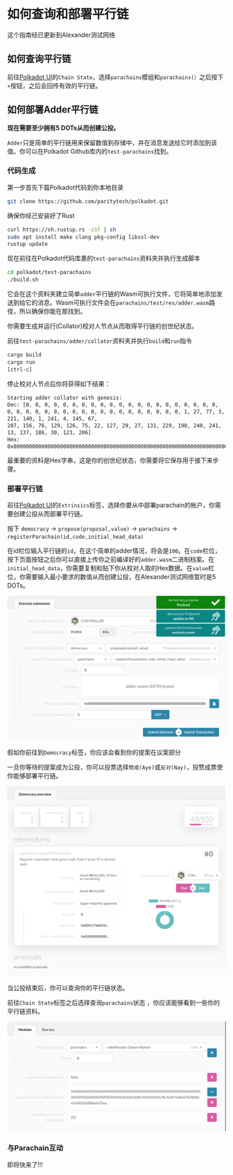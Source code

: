 # 如何查询和部署平行链

这个指南经已更新到Alexander测试网络

## 如何查询平行链

前往[Polkadot UI](https://polkadot.js.org/apps/#/explorer)的`Chain State`，选择`parachains`模组和`parachains(）`之后按下`+`按钮，之后会回传有效的平行链。

## 如何部署Adder平行链

**现在需要至少拥有5 DOTs从而创建公投。**
  
`Adder`只是简单的平行链用来保留数值到存储中，并在消息发送给它时添加到该值。你可以在Polkadot Github库内的`test-parachains`找到。

### 代码生成

第一步首先下载Polkadot代码到你本地目录

```bash
git clone https://github.com/paritytech/polkadot.git
```

确保你经己安装好了Rust

```bash
curl https://sh.rustup.rs -sSf | sh
sudo apt install make clang pkg-config libssl-dev
rustup update
```

现在前往在Polkadot代码库裹的`test-parachains`资料夹并执行生成脚本

```bash
cd polkadot/test-parachains
./build.sh
```

它会在这个资料夹建立简单`adder`平行链的Wasm可执行文件，它将简单地添加发送到给它的消息。Wasm可执行文件会在`parachains/test/res/adder.wasm`路径，所以确保你能在那找到。

你需要生成并运行(Collator)校对人节点从而取得平行链的创世纪状态。

前往`test-parachains/adder/collator`资料夹并执行`build`和`run`指令

```bash
cargo build
cargo run
[ctrl-c]
```

停止校对人节点后你将获得如下结果：

```
Starting adder collator with genesis:
Dec: [0, 0, 0, 0, 0, 0, 0, 0, 0, 0, 0, 0, 0, 0, 0, 0, 0, 0, 0, 0, 0, 0, 0, 0, 0, 0, 0, 0, 0, 0, 0, 0, 0, 0, 0, 0, 0, 0, 0, 0, 1, 27, 77, 3, 221, 140, 1, 241, 4, 145, 67,
207, 156, 76, 129, 126, 75, 22, 127, 29, 27, 131, 229, 198, 240, 241, 13, 137, 186, 30, 123, 206]
Hex: 0x00000000000000000000000000000000000000000000000000000000000000000000000000000000011b4d03dd8c01f1049143cf9c4c817e4b167f1d1b83e5c6f0f10d89ba1e7bce
```

最重要的资料是Hex字串，这是你的创世纪状态，你需要将它保存用于接下来步骤。

### 部署平行链

前往[Polkadot UI](https://polkadot.js.org/apps/#/extrinsics)的`Extrinsics`标签，选择你要从中部署parachain的帐户，你需要创建公投从而部署平行链。

按下 `democracy` -> `propose(proposal,value)` -> `parachains` -> `registerParachain(id,code,initial_head_data)`

在id栏位输入平行链的`id`，在这个简单的adder情况，将会是`100`。在`code`栏位，按下页面按钮之后你可以直接上传你之前编译好的`adder.wasm`二进制档案。在`initial_head_data`，你需要复制和贴下你从校对人取的Hex数据。在`value`栏位，你需要输入最小要求的数值从而创建公投，在Alexander测试网络暂时是5 DOTs。

![registering a parachain](../../img/parachain/register.png)

假如你前往到`Democracy`标签，你应该会看到你的提案在议案部分

一旦你等待的提案成为公投，你可以投票选择`赞成(Aye)`或`反对(Nay)`，投赞成票使你能够部署平行链。

![parachain referendum](../../img/parachain/referendum.png)

当公投结束后，你可以查询你的平行链状态。

前往`Chain State`标签之后选择查询`parachains`状态 ，你应该能够看到一些你的平行链资料。

![parachain info](../../img/parachain/info.png)

### 与Parachain互动

即将快来了!!!

